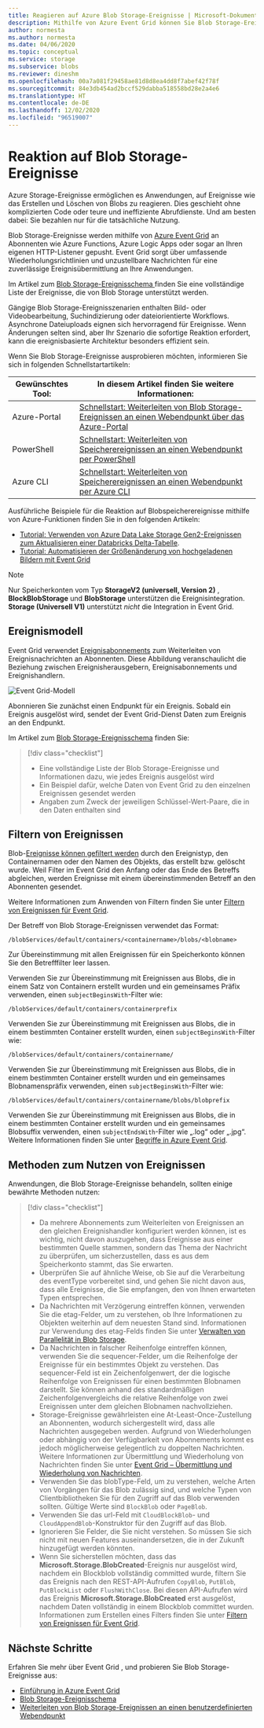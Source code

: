 ```yaml
---
title: Reagieren auf Azure Blob Storage-Ereignisse | Microsoft-Dokumentation
description: Mithilfe von Azure Event Grid können Sie Blob Storage-Ereignisse abonnieren und darauf reagieren. Lernen Sie das Ereignismodell, das Filtern von Ereignissen und Methoden zum Nutzen von Ereignissen kennen.
author: normesta
ms.author: normesta
ms.date: 04/06/2020
ms.topic: conceptual
ms.service: storage
ms.subservice: blobs
ms.reviewer: dineshm
ms.openlocfilehash: 00a7a081f29458ae81d8d8ea4dd8f7abef42f78f
ms.sourcegitcommit: 84e3db454ad2bccf529dabba518558bd28e2a4e6
ms.translationtype: HT
ms.contentlocale: de-DE
ms.lasthandoff: 12/02/2020
ms.locfileid: "96519007"
---
```

# <a name="reacting-to-blob-storage-events"></a>Reaktion auf Blob Storage-Ereignisse

Azure Storage-Ereignisse ermöglichen es Anwendungen, auf Ereignisse wie das Erstellen und Löschen von Blobs zu reagieren. Dies geschieht ohne komplizierten Code oder teure und ineffiziente Abrufdienste. Und am besten dabei: Sie bezahlen nur für die tatsächliche Nutzung.

Blob Storage-Ereignisse werden mithilfe von [Azure Event Grid](https://azure.microsoft.com/services/event-grid/) an Abonnenten wie Azure Functions, Azure Logic Apps oder sogar an Ihren eigenen HTTP-Listener gepusht. Event Grid sorgt über umfassende Wiederholungsrichtlinien und unzustellbare Nachrichten für eine zuverlässige Ereignisübermittlung an Ihre Anwendungen.

Im Artikel zum [Blob Storage-Ereignisschema ](../../event-grid/event-schema-blob-storage.md?toc=%2fazure%2fstorage%2fblobs%2ftoc.json) finden Sie eine vollständige Liste der Ereignisse, die von Blob Storage unterstützt werden.

Gängige Blob Storage-Ereignisszenarien enthalten Bild- oder Videobearbeitung, Suchindizierung oder dateiorientierte Workflows. Asynchrone Dateiuploads eignen sich hervorragend für Ereignisse. Wenn Änderungen selten sind, aber Ihr Szenario die sofortige Reaktion erfordert, kann die ereignisbasierte Architektur besonders effizient sein.

Wenn Sie Blob Storage-Ereignisse ausprobieren möchten, informieren Sie sich in folgenden Schnellstartartikeln:

|Gewünschtes Tool:    |In diesem Artikel finden Sie weitere Informationen: |
|--|-|
|Azure-Portal    |[Schnellstart: Weiterleiten von Blob Storage-Ereignissen an einen Webendpunkt über das Azure-Portal](../../event-grid/blob-event-quickstart-portal.md?toc=%2fazure%2fstorage%2fblobs%2ftoc.json)|
|PowerShell    |[Schnellstart: Weiterleiten von Speicherereignissen an einen Webendpunkt per PowerShell](./storage-blob-event-quickstart-powershell.md?toc=%2fazure%2fstorage%2fblobs%2ftoc.json)|
|Azure CLI    |[Schnellstart: Weiterleiten von Speicherereignissen an einen Webendpunkt per Azure CLI](./storage-blob-event-quickstart.md?toc=%2fazure%2fstorage%2fblobs%2ftoc.json)|

Ausführliche Beispiele für die Reaktion auf Blobspeicherereignisse mithilfe von Azure-Funktionen finden Sie in den folgenden Artikeln:

- [Tutorial: Verwenden von Azure Data Lake Storage Gen2-Ereignissen zum Aktualisieren einer Databricks Delta-Tabelle](data-lake-storage-events.md).
- [Tutorial: Automatisieren der Größenänderung von hochgeladenen Bildern mit Event Grid](../../event-grid/resize-images-on-storage-blob-upload-event.md?tabs=dotnet)

>[!NOTE]
> Nur Speicherkonten vom Typ **StorageV2 (universell, Version 2)** , **BlockBlobStorage** und **BlobStorage** unterstützen die Ereignisintegration. **Storage (Universell V1)** unterstützt *nicht* die Integration in Event Grid.

## <a name="the-event-model"></a>Ereignismodell

Event Grid verwendet [Ereignisabonnements](../../event-grid/concepts.md#event-subscriptions) zum Weiterleiten von Ereignisnachrichten an Abonnenten. Diese Abbildung veranschaulicht die Beziehung zwischen Ereignisherausgebern, Ereignisabonnements und Ereignishandlern.

![Event Grid-Modell](./media/storage-blob-event-overview/event-grid-functional-model.png)

Abonnieren Sie zunächst einen Endpunkt für ein Ereignis. Sobald ein Ereignis ausgelöst wird, sendet der Event Grid-Dienst Daten zum Ereignis an den Endpunkt.

Im Artikel zum [Blob Storage-Ereignisschema](../../event-grid/event-schema-blob-storage.md?toc=%2fazure%2fstorage%2fblobs%2ftoc.json) finden Sie:

> [!div class="checklist"]
> * Eine vollständige Liste der Blob Storage-Ereignisse und Informationen dazu, wie jedes Ereignis ausgelöst wird
> * Ein Beispiel dafür, welche Daten von Event Grid zu den einzelnen Ereignissen gesendet werden
> * Angaben zum Zweck der jeweiligen Schlüssel-Wert-Paare, die in den Daten enthalten sind

## <a name="filtering-events"></a>Filtern von Ereignissen

Blob-[Ereignisse können gefiltert werden](/cli/azure/eventgrid/event-subscription) durch den Ereignistyp, den Containernamen oder den Namen des Objekts, das erstellt bzw. gelöscht wurde. Weil Filter im Event Grid den Anfang oder das Ende des Betreffs abgleichen, werden Ereignisse mit einem übereinstimmenden Betreff an den Abonnenten gesendet.

Weitere Informationen zum Anwenden von Filtern finden Sie unter [Filtern von Ereignissen für Event Grid](../../event-grid/how-to-filter-events.md).

Der Betreff von Blob Storage-Ereignissen verwendet das Format:

```
/blobServices/default/containers/<containername>/blobs/<blobname>
```

Zur Übereinstimmung mit allen Ereignissen für ein Speicherkonto können Sie den Betrefffilter leer lassen.

Verwenden Sie zur Übereinstimmung mit Ereignissen aus Blobs, die in einem Satz von Containern erstellt wurden und ein gemeinsames Präfix verwenden, einen `subjectBeginsWith`-Filter wie:

```
/blobServices/default/containers/containerprefix
```

Verwenden Sie zur Übereinstimmung mit Ereignissen aus Blobs, die in einem bestimmten Container erstellt wurden, einen `subjectBeginsWith`-Filter wie:

```
/blobServices/default/containers/containername/
```

Verwenden Sie zur Übereinstimmung mit Ereignissen aus Blobs, die in einem bestimmten Container erstellt wurden und ein gemeinsames Blobnamenspräfix verwenden, einen `subjectBeginsWith`-Filter wie:

```
/blobServices/default/containers/containername/blobs/blobprefix
```

Verwenden Sie zur Übereinstimmung mit Ereignissen aus Blobs, die in einem bestimmten Container erstellt wurden und ein gemeinsames Blobsuffix verwenden, einen `subjectEndsWith`-Filter wie „.log“ oder „.jpg“. Weitere Informationen finden Sie unter [Begriffe in Azure Event Grid](../../event-grid/concepts.md#event-subscriptions).

## <a name="practices-for-consuming-events"></a>Methoden zum Nutzen von Ereignissen

Anwendungen, die Blob Storage-Ereignisse behandeln, sollten einige bewährte Methoden nutzen:
> [!div class="checklist"]
> * Da mehrere Abonnements zum Weiterleiten von Ereignissen an den gleichen Ereignishandler konfiguriert werden können, ist es wichtig, nicht davon auszugehen, dass Ereignisse aus einer bestimmten Quelle stammen, sondern das Thema der Nachricht zu überprüfen, um sicherzustellen, dass es aus dem Speicherkonto stammt, das Sie erwarten.
> * Überprüfen Sie auf ähnliche Weise, ob Sie auf die Verarbeitung des eventType vorbereitet sind, und gehen Sie nicht davon aus, dass alle Ereignisse, die Sie empfangen, den von Ihnen erwarteten Typen entsprechen.
> * Da Nachrichten mit Verzögerung eintreffen können, verwenden Sie die etag-Felder, um zu verstehen, ob Ihre Informationen zu Objekten weiterhin auf dem neuesten Stand sind. Informationen zur Verwendung des etag-Felds finden Sie unter [Verwalten von Parallelität in Blob Storage](../common/storage-concurrency.md?toc=%2fazure%2fstorage%2fblobs%2ftoc.json#managing-concurrency-in-blob-storage).
> * Da Nachrichten in falscher Reihenfolge eintreffen können, verwenden Sie die sequencer-Felder, um die Reihenfolge der Ereignisse für ein bestimmtes Objekt zu verstehen. Das sequencer-Feld ist ein Zeichenfolgenwert, der die logische Reihenfolge von Ereignissen für einen bestimmten Blobnamen darstellt. Sie können anhand des standardmäßigen Zeichenfolgenvergleichs die relative Reihenfolge von zwei Ereignissen unter dem gleichen Blobnamen nachvollziehen.
> * Storage-Ereignisse gewährleisten eine At-Least-Once-Zustellung an Abonnenten, wodurch sichergestellt wird, dass alle Nachrichten ausgegeben werden. Aufgrund von Wiederholungen oder abhängig von der Verfügbarkeit von Abonnements kommt es jedoch möglicherweise gelegentlich zu doppelten Nachrichten. Weitere Informationen zur Übermittlung und Wiederholung von Nachrichten finden Sie unter [Event Grid – Übermittlung und Wiederholung von Nachrichten](../../event-grid/delivery-and-retry.md).
> * Verwenden Sie das blobType-Feld, um zu verstehen, welche Arten von Vorgängen für das Blob zulässig sind, und welche Typen von Clientbibliotheken Sie für den Zugriff auf das Blob verwenden sollten. Gültige Werte sind `BlockBlob` oder `PageBlob`. 
> * Verwenden Sie das url-Feld mit `CloudBlockBlob`- und `CloudAppendBlob`-Konstruktor für den Zugriff auf das Blob.
> * Ignorieren Sie Felder, die Sie nicht verstehen. So müssen Sie sich nicht mit neuen Features auseinandersetzen, die in der Zukunft hinzugefügt werden könnten.
> * Wenn Sie sicherstellen möchten, dass das **Microsoft.Storage.BlobCreated**-Ereignis nur ausgelöst wird, nachdem ein Blockblob vollständig committed wurde, filtern Sie das Ereignis nach den REST-API-Aufrufen `CopyBlob`, `PutBlob`, `PutBlockList` oder `FlushWithClose`. Bei diesen API-Aufrufen wird das Ereignis **Microsoft.Storage.BlobCreated** erst ausgelöst, nachdem Daten vollständig in einem Blockblob committet wurden. Informationen zum Erstellen eines Filters finden Sie unter [Filtern von Ereignissen für Event Grid](../../event-grid/how-to-filter-events.md).


## <a name="next-steps"></a>Nächste Schritte

Erfahren Sie mehr über Event Grid , und probieren Sie Blob Storage-Ereignisse aus:

- [Einführung in Azure Event Grid](../../event-grid/overview.md)
- [Blob Storage-Ereignisschema](../../event-grid/event-schema-blob-storage.md?toc=%2fazure%2fstorage%2fblobs%2ftoc.json)
- [Weiterleiten von Blob Storage-Ereignissen an einen benutzerdefinierten Webendpunkt](storage-blob-event-quickstart.md)